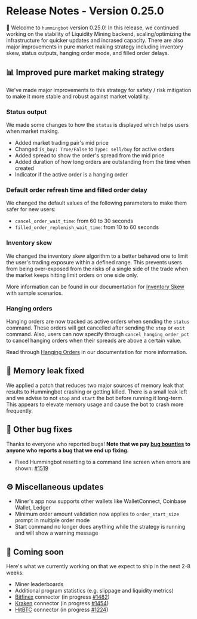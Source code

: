# Release Notes - Version 0.25.0

🚀 Welcome to `hummingbot` version 0.25.0! In this release, we continued working on the stability of Liquidity Mining backend, scaling/optimizing the infrastructure for quicker updates and incrased capacity. There are also major improvements in pure market making strategy including inventory skew, status outputs, hanging order mode, and filled order delays.


## 📊 Improved pure market making strategy

We've made major improvements to this strategy for safety / risk mitigation to make it more stable and robust against market volatility.

### Status output

We made some changes to how the `status` is displayed which helps users when market making.

* Added market trading pair's mid price
* Changed `is_buy: True/False` to `Type: sell/buy` for active orders
* Added spread to show the order's spread from the mid price
* Added duration of how long orders are outstanding from the time when created
* Indicator if the active order is a hanging order


### Default order refresh time and filled order delay

We changed the default values of the following parameters to make them safer for new users:

* `cancel_order_wait_time`: from 60 to 30 seconds
* `filled_order_replenish_wait_time`: from 10 to 60 seconds

### Inventory skew

We changed the inventory skew algorithm to a better behaved one to limit the user's trading exposure within a defined range. This prevents users from being over-exposed from the risks of a single side of the trade when the market keeps hitting limit orders on one side only.

More information can be found in our documentation for [Inventory Skew](/strategies/advanced-mm/inventory-skew) with sample scenarios.

### Hanging orders

Hanging orders are now tracked as active orders when sending the `status` command. These orders will get cancelled after sending the `stop` or `exit` command. Also, users can now specify through `cancel_hanging_order_pct` to cancel hanging orders when their spreads are above a certain value.

Read through [Hanging Orders](/strategies/advanced-mm/hanging-orders) in our documentation for more information.


## 🚰 Memory leak fixed

We applied a patch that reduces two major sources of memory leak that results to Hummingbot crashing or getting killed. There is a small leak left and we advise to not `stop` and `start` the bot before running it long-term. This appears to elevate memory usage and cause the bot to crash more frequently.


## 🐞 Other bug fixes

Thanks to everyone who reported bugs! **Note that we pay [bug bounties](/bounties/bug-bounty-program) to anyone who reports a bug that we end up fixing.**

* Fixed Hummingbot resetting to a command line screen when errors are shown: [#1519](https://github.com/CoinAlpha/hummingbot/issues/1519)


## ⚙️ Miscellaneous updates

* Miner's app now supports other wallets like WalletConnect, Coinbase Wallet, Ledger
* Minimum order amount validation now applies to `order_start_size` prompt in multiple order mode
* Start command no longer does anything while the strategy is running and will show a warning message


## 🚀 Coming soon

Here's what we currently working on that we expect to ship in the next 2-8 weeks:

* Miner leaderboards
* Additional program statistics (e.g. slippage and liquidity metrics)
* [Bitfinex](https://www.bitfinex.com/) connector (in progress [#1482](https://github.com/CoinAlpha/hummingbot/pull/1482))
* [Kraken](https://www.kraken.com/) connector (in progress [#1454](https://github.com/CoinAlpha/hummingbot/pull/1454))
* [HitBTC](https://hitbtc.com/) connector (in progress [#1224](https://github.com/CoinAlpha/hummingbot/pull/1224))